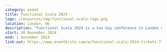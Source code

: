 ```yaml
---
category: event
title: Functional Scala 2024
logo: /resources/img/functional-scala-logo.png
location: London, UK
description: "Functional Scala 2024 is a two-day conference in London with amazing speakers from around the world passionate about Scala."
start: 30 November 2024
end: 1 December 2024
link-out: https://www.eventbrite.com/e/functional-scala-2024-tickets-771636073267
---
```

